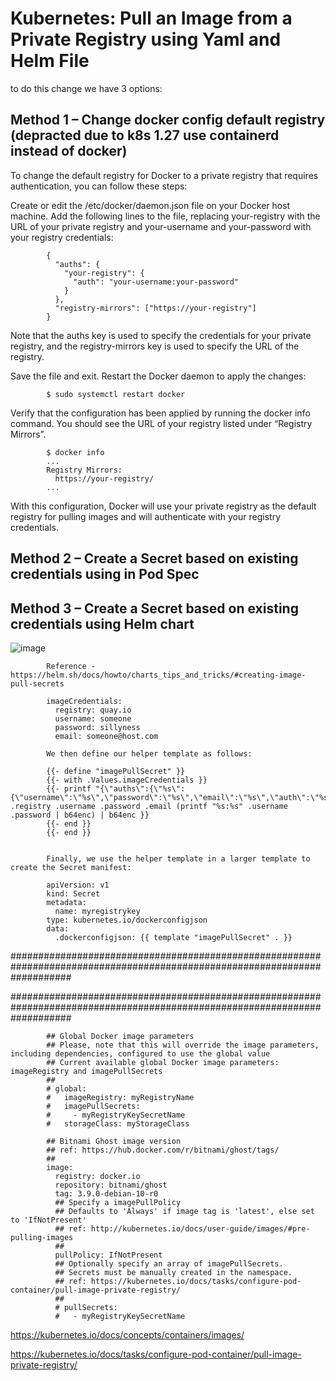 

# Kubernetes: Pull an Image from a Private Registry using Yaml and Helm File
to do this change we have 3 options:

## Method 1 – Change docker config default registry (depracted due to k8s 1.27 use containerd instead of docker)

To change the default registry for Docker to a private registry that requires authentication, you can follow these steps:

Create or edit the /etc/docker/daemon.json file on your Docker host machine.
Add the following lines to the file, replacing your-registry with the URL of your private registry and your-username and your-password with your registry credentials:

            {
              "auths": {
                "your-registry": {
                  "auth": "your-username:your-password"
                }
              },
              "registry-mirrors": ["https://your-registry"]
            }

Note that the auths key is used to specify the credentials for your private registry, and the registry-mirrors key is used to specify the URL of the registry.

Save the file and exit.
Restart the Docker daemon to apply the changes:

            $ sudo systemctl restart docker
            
Verify that the configuration has been applied by running the docker info command. You should see the URL of your registry listed under “Registry Mirrors”.

            $ docker info
            ...
            Registry Mirrors:
              https://your-registry/
            ...

With this configuration, Docker will use your private registry as the default registry for pulling images and will authenticate with your registry credentials.


## Method 2 – Create a Secret based on existing credentials using in Pod Spec






## Method 3 – Create a Secret based on existing credentials using Helm chart

![image](https://github.com/zizitizi/my-devops-Roadmap/assets/123273835/b652d4ea-6849-4a53-bff6-5ab361fbdb97)

            Reference - https://helm.sh/docs/howto/charts_tips_and_tricks/#creating-image-pull-secrets
            
            imageCredentials:
              registry: quay.io
              username: someone
              password: sillyness
              email: someone@host.com
              
            We then define our helper template as follows:
            
            {{- define "imagePullSecret" }}
            {{- with .Values.imageCredentials }}
            {{- printf "{\"auths\":{\"%s\":{\"username\":\"%s\",\"password\":\"%s\",\"email\":\"%s\",\"auth\":\"%s\"}}}" .registry .username .password .email (printf "%s:%s" .username .password | b64enc) | b64enc }}
            {{- end }}
            {{- end }}
            
            
            Finally, we use the helper template in a larger template to create the Secret manifest:
            
            apiVersion: v1
            kind: Secret
            metadata:
              name: myregistrykey
            type: kubernetes.io/dockerconfigjson
            data:
              .dockerconfigjson: {{ template "imagePullSecret" . }}

###########################################################################################################################

###########################################################################################################################




            ## Global Docker image parameters
            ## Please, note that this will override the image parameters, including dependencies, configured to use the global value
            ## Current available global Docker image parameters: imageRegistry and imagePullSecrets
            ##
            # global:
            #   imageRegistry: myRegistryName
            #   imagePullSecrets:
            #     - myRegistryKeySecretName
            #   storageClass: myStorageClass
            
            ## Bitnami Ghost image version
            ## ref: https://hub.docker.com/r/bitnami/ghost/tags/
            ##
            image:
              registry: docker.io
              repository: bitnami/ghost
              tag: 3.9.0-debian-10-r0
              ## Specify a imagePullPolicy
              ## Defaults to 'Always' if image tag is 'latest', else set to 'IfNotPresent'
              ## ref: http://kubernetes.io/docs/user-guide/images/#pre-pulling-images
              ##
              pullPolicy: IfNotPresent
              ## Optionally specify an array of imagePullSecrets.
              ## Secrets must be manually created in the namespace.
              ## ref: https://kubernetes.io/docs/tasks/configure-pod-container/pull-image-private-registry/
              ##
              # pullSecrets:
              #   - myRegistryKeySecretName



https://kubernetes.io/docs/concepts/containers/images/

https://kubernetes.io/docs/tasks/configure-pod-container/pull-image-private-registry/





